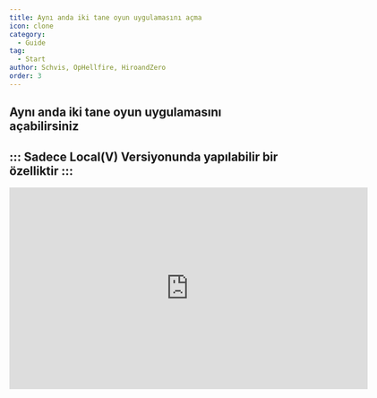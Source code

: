 ```yaml
---
title: Aynı anda iki tane oyun uygulamasını açma
icon: clone
category:
  - Guide
tag:
  - Start
author: Schvis, OpHellfire, HiroandZero
order: 3
---
```


## Aynı anda iki tane oyun uygulamasını açabilirsiniz

::: Sadece Local(V) Versiyonunda yapılabilir bir özelliktir
:::
---
<div class="iframe-container"><iframe width="640" height="360" src="https://www.youtube.com/embed/pSAxKoneT64" title="Multi-Instance V (Updated)" frameborder="0" allow="accelerometer; autoplay; clipboard-write; encrypted-media; gyroscope; picture-in-picture; web-share" allowfullscreen></iframe></div>
